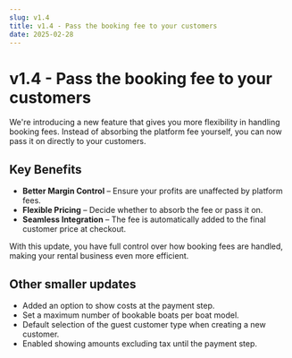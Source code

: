 ```yaml
---
slug: v1.4
title: v1.4 - Pass the booking fee to your customers
date: 2025-02-28
---
```


# v1.4 - Pass the booking fee to your customers

We're introducing a new feature that gives you more flexibility in handling booking fees. Instead of absorbing the platform fee yourself, you can now pass it on directly to your customers.

## Key Benefits

- **Better Margin Control** – Ensure your profits are unaffected by platform fees.
- **Flexible Pricing** – Decide whether to absorb the fee or pass it on.
- **Seamless Integration** – The fee is automatically added to the final customer price at checkout.

With this update, you have full control over how booking fees are handled, making your rental business even more efficient.

## Other smaller updates

- Added an option to show costs at the payment step.
- Set a maximum number of bookable boats per boat model.
- Default selection of the guest customer type when creating a new customer.
- Enabled showing amounts excluding tax until the payment step.
